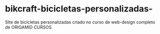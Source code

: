 # bikcraft-bicicletas-personalizadas-
SIte de bicicletas personalizadas criado no curso de web-design completo de ORIGAMID CURSOS
